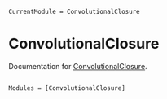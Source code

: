 ```@meta
CurrentModule = ConvolutionalClosure
```

# ConvolutionalClosure

Documentation for [ConvolutionalClosure](https://github.com/agdestein/ConvolutionalClosure.jl).

```@index
```

```@autodocs
Modules = [ConvolutionalClosure]
```
